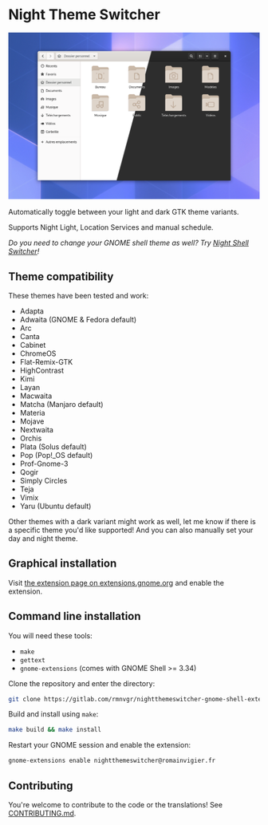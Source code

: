 # Night Theme Switcher

![](./screenshot.png)

Automatically toggle between your light and dark GTK theme variants.

Supports Night Light, Location Services and manual schedule.

_Do you need to change your GNOME shell theme as well? Try [Night Shell Switcher](https://gitlab.com/rmnvgr/nightshellswitcher-gnome-shell-extension/)!_

## Theme compatibility

These themes have been tested and work:

- Adapta
- Adwaita (GNOME & Fedora default)
- Arc
- Canta
- Cabinet
- ChromeOS
- Flat-Remix-GTK
- HighContrast
- Kimi
- Layan
- Macwaita
- Matcha (Manjaro default)
- Materia
- Mojave
- Nextwaita
- Orchis
- Plata (Solus default)
- Pop (Pop!_OS default)
- Prof-Gnome-3
- Qogir
- Simply Circles
- Teja
- Vimix
- Yaru (Ubuntu default)

Other themes with a dark variant might work as well, let me know if there is a specific theme you'd like supported! And you can also manually set your day and night theme.

## Graphical installation

Visit [the extension page on extensions.gnome.org](https://extensions.gnome.org/extension/2236/night-theme-switcher/) and enable the extension.

## Command line installation

You will need these tools:

- `make`
- `gettext`
- `gnome-extensions` (comes with GNOME Shell >= 3.34)

Clone the repository and enter the directory:

```bash
git clone https://gitlab.com/rmnvgr/nightthemeswitcher-gnome-shell-extension.git && cd nightthemeswitcher-gnome-shell-extension
```

Build and install using `make`:

```bash
make build && make install
```

Restart your GNOME session and enable the extension:

```bash
gnome-extensions enable nightthemeswitcher@romainvigier.fr
```

## Contributing

You're welcome to contribute to the code or the translations! See [CONTRIBUTING.md](./CONTRIBUTING.md).
